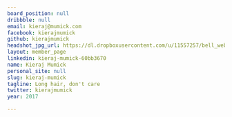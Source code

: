 ```yaml
---
board_position: null
dribbble: null
email: kieraj@mumick.com
facebook: kierajmumick
github: kierajmumick
headshot_jpg_url: https://dl.dropboxusercontent.com/u/11557257/bell_website.jpg
layout: member_page
linkedin: kieraj-mumick-60bb3670
name: Kieraj Mumick
personal_site: null
slug: kieraj-mumick
tagline: Long hair, don't care
twitter: kierajmumick
year: 2017

---
```

